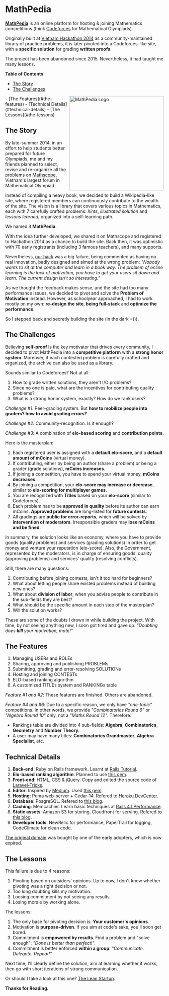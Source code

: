 MathPedia
=========

**[MathPedia][1]** is an online platform for hosting & joining Mathematics competitions (think [Codeforces][2] for Mathematical Olympiads).

Originally built at [Vietnam Hackathon 2014][3] as a community-maintained library of practice problems, it is later pivoted into a Codeforces-like site, with a **specific solution** for grading **written proofs**.

The project has been abandoned since 2015. Nevertheless, it had taught me many lessons.

**Table of Contents**

- [The Story](#the-story)
- [The Challenges](#the-challenges)
<img src="http://d13iam57dikkc8.cloudfront.net/assets/logo-8dd182218aa08462ba3fb42dbb1d291a.png" alt="MathPedia Logo" width="300" align="right" />
- [The Features](#the-features)
- [Technical Details](#technical-details)
- [The Lessons](#the-lessons)


## The Story

By late-summer 2014, in an effort to help students better prepared for future Olympiads, me and my friends planned to select, revise and re-organize all the problems on [Mathscope][4], Vietnam's largest forum in Mathematical Olympiad.

Instead of compiling a heavy book, we decided to build a Wikipedia-like site, where registered members can continuously contribute to the wealth of the site. The vision is a library that covers various topics in Mathematics, each with 7 carefully crafted problems: _hints_, _illustrated solution_ and _lessons learned_, organized into a self-learning path. 

We named it **MathPedia**.

With the idea further developed, we shared it on Mathscope and registered to Hackathon 2014 as a chance to build the site. Back then, it was optimistic with 70 early registrants (including 3 famous teachers), and many supports.

Nevertheless, [our hack][5] was a big failure, being commented as having no real innovation, badly designed and aimed at the wrong problem: _"Nobody wants to sit at the computer and learn in a book way. The problem of online learning is the lack of motivation, you have to get your users sit down and learn. The current design isn't so interesting."_

As we thought the feedback makes sense, and the site had too many performance issues, we decided to pivot and solve the **Problem of Motivation** instead. However, as schoolyear approached, I had to work mostly on my own: **re-design the site**, **being full-stack** and **optimize the performance**.

So I stepped back and secretly building the site (in the dark =))).

## The Challenges

Believing **self-proof** is the key motivator that drives every community, I decided to pivot MathPedia into a **competitive platform** with a **strong honor system**. Moreover, if each contested problem is carefully crafted and organized, the archive can also be used as a library. 

Sounds similar to Codeforces? Not at all:

1. How to grade written solutions, they aren't I/O problems?
2. Since no one is paid, what are the incentives for contributing quality problems?
3. What is a strong honor system, exactly? How do we rank users?

_Challenge #1_: Peer-grading system. But **how to mobilize people into graders? how to avoid grading errors?**

_Challenge #2_: Community-recognition. Is it enough?

_Challenge #3_: A combination of **elo-based scoring** and **contribution points**.

Here is the masterplan:

1. Each registered user is assigned with a **default elo-score**, and a **default amount of mCoins** (virtual money).
2. If contributing, either by being an author (share a problem) or being a grader (grade solutions), **mCoins increases**.
3. If joining a competition, you have to spend your virtual money, **mCoins decreases**.
4. By joining a competition, your **elo-score may increase or decrease**, similar to **elo-scoring for multiplayer games**.
5. You are recognized with **Titles** based on your **elo-score** (similar to Codeforces).
6. Each problem has to be **approved in quality** before its author can earn mCoins. **Approved problems** are long-listed for **future contests**.
7. All gradings are **public for error-reports**, which will be solved by **intervention of moderators**. Irresponsible graders may **lose mCoins and be fined**.

In summary, the solution looks like an economy, where you have to provide goods (quality problems) and services (grading solutions) in order to get money and venture your reputation (elo-score). Also, the Government, represented by the moderators, is in charge of ensuring goods' quality (approving problems) and services' quality (resolving conflicts).

Still, there are many questions:

1. Contributing before joining contests, isn't it too hard for beginners?
2. What about letting people share existed problems instead of building new ones?
3. What about **division of labor**, when you advise people to contribute in the sub-fields they are best?
4. What should be the specific amount in each step of the masterplan?
5. Will the solution works?

These are some of the doubts I drown in while building the project. With time, by not seeing anything new, I soon got tired and gave up. _"Doubting does **kill** your motivation, mate!"_


## The Features

1. Managing USERs and ROLEs
2. Sharing, approving and publishing PROBLEMs
3. Submitting, grading and error-resolving SOLUTIONs
4. Hosting and joining CONTESTs
5. ELO-based ranking algorithm
6. A customized TITLEs system and RANKINGs table

_Feature #1 and #2_: These features are finished. Others are abandoned.

_Feature #4 and #6_: Due to a specific reason, we only have _"one-topic"_ competitions. In other words, we provide _"Combinatorics Round 6"_ or _"Algebra Round 10"_ only, not a _"Maths Round 12"_. Therefore:

- Rankings table are divided into 4 sub-fields: **Algebra**, **Combinatorics**, **Geometry** and **Number Theory**.
- A user may have many titles: **Combinatorics Grandmaster**, **Algebra Specialist**, etc.


## Technical Details

1. **Back-end**: Ruby on Rails framework. Learnt at [Rails Tutorial][6].
2. **Elo-based ranking algorithm**: Planned to use [this gem][7].
3. **Front-end**: HTML, CSS & jQuery. Copy and edited the source code of [Laravel-Tricks][8].
4. **Editor**: Inspired by [Medium][9]. Used [this gem][10].
5. **Hosting**: Puma web-server + Cedar-14. Refered to [Heroku DevCenter][11].
6. **Database**: PosgreSQL. Refered to [this blog][12].
7. **Caching**: Memcachier. Learn basic techniques at [Rails 4.1 Performance][13].
8. **Static assets**: Amazon S3 for storing, Cloudfront for serving. Refered to [this blog][14].
9. **Developer tools**: NewRelic for performance, PaperTrail for logging, CodeClimate for clean code.

[The original domain](http://www.mathpedia.vn/) was bought by one of the early adopters, which is now expired.

## The Lessons

This failure is due to 4 reasons: 

1. Pivoting based on outsiders' opinions. Up to now, I don't know whether pivoting was a right decision or not.
2. Too long doubting kills my motivation.
3. Loosing commitment by not seeing any results.
4. Losing morale by working alone.

The lessons:

1. The only base for pivoting decision is: **Your customer's opinions**.
2. Motivation is **purpose-driven**. If you aim at code's sake, you'll soon get bored.
3. Commitment is **empowered by results**. Find a problem and "solve enough": _"Done is better than perfect!"_.
4. Commitment is better enforced **within a group**: _"Communicate. Delegate. Repeat!"_

Next time, I'll clearly define the solution, aim at learning whether it works, then go with short iterations of strong communication.

Or should I take a look at this one? [The Lean Startup][15].

**Thanks for Reading.**

[1]: http://mathpedia.herokuapp.com/
[2]: http://codeforces.com/
[3]: http://hackathonvietnam2014hcmc.devpost.com/
[4]: http://mathscope.org/
[5]: http://hackathonvietnam2014hcmc.devpost.com/submissions/25683-mathpedia
[6]: http://rails-4-0.railstutorial.org/book
[7]: https://github.com/mxhold/elo_rating
[8]: http://laravel-tricks.com/
[9]: https://medium.com/
[10]: https://github.com/yabwe/medium-editor
[11]: https://devcenter.heroku.com/
[12]: http://linuxrails.blogspot.com.au/2012/06/postgresql-setup-for-rails-development.html
[13]: https://www.pluralsight.com/courses/rails-4-1-performance-fundamentals
[14]: http://www.ubazu.com/2014/02/25/configure-ruby-rails-paperclip-amazon-s3-cloudfront-images-files/
[15]: https://www.amazon.com/Lean-Startup-Entrepreneurs-Continuous-Innovation-ebook/dp/B004J4XGN6/

